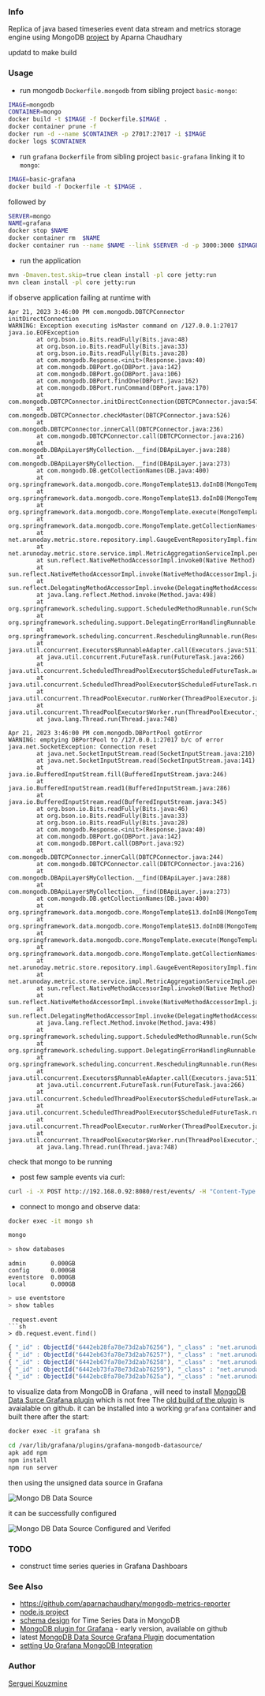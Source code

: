 ### Info


Replica of java based timeseries event data stream and metrics storage engine using MongoDB [project](https://github.com/aparnachaudhary/mongodb-metrics-store) 
by Aparna Chaudhary


updatd to make build

### Usage

* run mongodb `Dockerfile.mongodb` from sibling project `basic-mongo`:
```sh
IMAGE=mongodb
CONTAINER=mongo
docker build -t $IMAGE -f Dockerfile.$IMAGE .
docker container prune -f
docker run -d --name $CONTAINER -p 27017:27017 -i $IMAGE
docker logs $CONTAINER
```
* run `grafana` `Dockerfile` from sibling project `basic-grafana` linking it to
`mongo`:

```sh
IMAGE=basic-grafana
docker build -f Dockerfile -t $IMAGE .
```
followed by
```sh
SERVER=mongo
NAME=grafana
docker stop $NAME
docker container rm  $NAME
docker container run --name $NAME --link $SERVER -d -p 3000:3000 $IMAGE
```
* run the application
```sh
mvn -Dmaven.test.skip=true clean install -pl core jetty:run
mvn clean install -pl core jetty:run
```
if observe application
 failing at runtime with
```text
Apr 21, 2023 3:46:00 PM com.mongodb.DBTCPConnector initDirectConnection
WARNING: Exception executing isMaster command on /127.0.0.1:27017
java.io.EOFException
        at org.bson.io.Bits.readFully(Bits.java:48)
        at org.bson.io.Bits.readFully(Bits.java:33)
        at org.bson.io.Bits.readFully(Bits.java:28)
        at com.mongodb.Response.<init>(Response.java:40)
        at com.mongodb.DBPort.go(DBPort.java:142)
        at com.mongodb.DBPort.go(DBPort.java:106)
        at com.mongodb.DBPort.findOne(DBPort.java:162)
        at com.mongodb.DBPort.runCommand(DBPort.java:170)
        at com.mongodb.DBTCPConnector.initDirectConnection(DBTCPConnector.java:547)
        at com.mongodb.DBTCPConnector.checkMaster(DBTCPConnector.java:526)
        at com.mongodb.DBTCPConnector.innerCall(DBTCPConnector.java:236)
        at com.mongodb.DBTCPConnector.call(DBTCPConnector.java:216)
        at com.mongodb.DBApiLayer$MyCollection.__find(DBApiLayer.java:288)
        at com.mongodb.DBApiLayer$MyCollection.__find(DBApiLayer.java:273)
        at com.mongodb.DB.getCollectionNames(DB.java:400)
        at org.springframework.data.mongodb.core.MongoTemplate$13.doInDB(MongoTemplate.java:1408)
        at org.springframework.data.mongodb.core.MongoTemplate$13.doInDB(MongoTemplate.java:1406)
        at org.springframework.data.mongodb.core.MongoTemplate.execute(MongoTemplate.java:391)
        at org.springframework.data.mongodb.core.MongoTemplate.getCollectionNames(MongoTemplate.java:1406)
        at net.arunoday.metric.store.repository.impl.GaugeEventRepositoryImpl.findEventTypes(GaugeEventRepositoryImpl.java:61)
        at net.arunoday.metric.store.service.impl.MetricAggregationServiceImpl.performAggregationPerMinute(MetricAggregationServiceImpl.java:29)
        at sun.reflect.NativeMethodAccessorImpl.invoke0(Native Method)
        at sun.reflect.NativeMethodAccessorImpl.invoke(NativeMethodAccessorImpl.java:62)
        at sun.reflect.DelegatingMethodAccessorImpl.invoke(DelegatingMethodAccessorImpl.java:43)
        at java.lang.reflect.Method.invoke(Method.java:498)
        at org.springframework.scheduling.support.ScheduledMethodRunnable.run(ScheduledMethodRunnable.java:65)
        at org.springframework.scheduling.support.DelegatingErrorHandlingRunnable.run(DelegatingErrorHandlingRunnable.java:54)
        at org.springframework.scheduling.concurrent.ReschedulingRunnable.run(ReschedulingRunnable.java:81)
        at java.util.concurrent.Executors$RunnableAdapter.call(Executors.java:511)
        at java.util.concurrent.FutureTask.run(FutureTask.java:266)
        at java.util.concurrent.ScheduledThreadPoolExecutor$ScheduledFutureTask.access$201(ScheduledThreadPoolExecutor.java:180)
        at java.util.concurrent.ScheduledThreadPoolExecutor$ScheduledFutureTask.run(ScheduledThreadPoolExecutor.java:293)
        at java.util.concurrent.ThreadPoolExecutor.runWorker(ThreadPoolExecutor.java:1149)
        at java.util.concurrent.ThreadPoolExecutor$Worker.run(ThreadPoolExecutor.java:624)
        at java.lang.Thread.run(Thread.java:748)

Apr 21, 2023 3:46:00 PM com.mongodb.DBPortPool gotError
WARNING: emptying DBPortPool to /127.0.0.1:27017 b/c of error
java.net.SocketException: Connection reset
        at java.net.SocketInputStream.read(SocketInputStream.java:210)
        at java.net.SocketInputStream.read(SocketInputStream.java:141)
        at java.io.BufferedInputStream.fill(BufferedInputStream.java:246)
        at java.io.BufferedInputStream.read1(BufferedInputStream.java:286)
        at java.io.BufferedInputStream.read(BufferedInputStream.java:345)
        at org.bson.io.Bits.readFully(Bits.java:46)
        at org.bson.io.Bits.readFully(Bits.java:33)
        at org.bson.io.Bits.readFully(Bits.java:28)
        at com.mongodb.Response.<init>(Response.java:40)
        at com.mongodb.DBPort.go(DBPort.java:142)
        at com.mongodb.DBPort.call(DBPort.java:92)
        at com.mongodb.DBTCPConnector.innerCall(DBTCPConnector.java:244)
        at com.mongodb.DBTCPConnector.call(DBTCPConnector.java:216)
        at com.mongodb.DBApiLayer$MyCollection.__find(DBApiLayer.java:288)
        at com.mongodb.DBApiLayer$MyCollection.__find(DBApiLayer.java:273)
        at com.mongodb.DB.getCollectionNames(DB.java:400)
        at org.springframework.data.mongodb.core.MongoTemplate$13.doInDB(MongoTemplate.java:1408)
        at org.springframework.data.mongodb.core.MongoTemplate$13.doInDB(MongoTemplate.java:1406)
        at org.springframework.data.mongodb.core.MongoTemplate.execute(MongoTemplate.java:391)
        at org.springframework.data.mongodb.core.MongoTemplate.getCollectionNames(MongoTemplate.java:1406)
        at net.arunoday.metric.store.repository.impl.GaugeEventRepositoryImpl.findEventTypes(GaugeEventRepositoryImpl.java:61)
        at net.arunoday.metric.store.service.impl.MetricAggregationServiceImpl.performAggregationPerMinute(MetricAggregationServiceImpl.java:29)
        at sun.reflect.NativeMethodAccessorImpl.invoke0(Native Method)
        at sun.reflect.NativeMethodAccessorImpl.invoke(NativeMethodAccessorImpl.java:62)
        at sun.reflect.DelegatingMethodAccessorImpl.invoke(DelegatingMethodAccessorImpl.java:43)
        at java.lang.reflect.Method.invoke(Method.java:498)
        at org.springframework.scheduling.support.ScheduledMethodRunnable.run(ScheduledMethodRunnable.java:65)
        at org.springframework.scheduling.support.DelegatingErrorHandlingRunnable.run(DelegatingErrorHandlingRunnable.java:54)
        at org.springframework.scheduling.concurrent.ReschedulingRunnable.run(ReschedulingRunnable.java:81)
        at java.util.concurrent.Executors$RunnableAdapter.call(Executors.java:511)
        at java.util.concurrent.FutureTask.run(FutureTask.java:266)
        at java.util.concurrent.ScheduledThreadPoolExecutor$ScheduledFutureTask.access$201(ScheduledThreadPoolExecutor.java:180)
        at java.util.concurrent.ScheduledThreadPoolExecutor$ScheduledFutureTask.run(ScheduledThreadPoolExecutor.java:293)
        at java.util.concurrent.ThreadPoolExecutor.runWorker(ThreadPoolExecutor.java:1149)
        at java.util.concurrent.ThreadPoolExecutor$Worker.run(ThreadPoolExecutor.java:624)
        at java.lang.Thread.run(Thread.java:748)

```

check that mongo to be running

* post few sample events via curl:
```sh
curl -i -X POST http://192.168.0.92:8080/rest/events/ -H "Content-Type: application/json" -d '{"occuredOn":"2013-12-28T14:19:56Z","eventType":"request","value":11.0,"contextData":{"hostname":"localhost"}}'
```
* connect to mongo and observe data:
```sh
docker exec -it mongo sh
```

```sh
mongo
```
```sh
> show databases
```
```text
admin       0.000GB
config      0.000GB
eventstore  0.000GB
local       0.000GB
```
```sh
> use eventstore
> show tables
```
```text
 request.event
```sh
> db.request.event.find()
```
```javascript
{ "_id" : ObjectId("6442eb28fa78e73d2ab76256"), "_class" : "net.arunoday.metric.store.model.GaugeEvent", "occuredOn" : ISODate("2013-12-28T14:19:56Z"), "eventType" : "request", "value" : 11, "contextData" : { "hostname" : "localhost" } }
{ "_id" : ObjectId("6442eb63fa78e73d2ab76257"), "_class" : "net.arunoday.metric.store.model.GaugeEvent", "occuredOn" : ISODate("2013-12-28T14:19:56Z"), "eventType" : "request", "value" : 11, "contextData" : { "hostname" : "localhost" } }
{ "_id" : ObjectId("6442eb67fa78e73d2ab76258"), "_class" : "net.arunoday.metric.store.model.GaugeEvent", "occuredOn" : ISODate("2013-12-28T14:19:56Z"), "eventType" : "request", "value" : 11, "contextData" : { "hostname" : "localhost" } }
{ "_id" : ObjectId("6442eb73fa78e73d2ab76259"), "_class" : "net.arunoday.metric.store.model.GaugeEvent", "occuredOn" : ISODate("2013-12-28T14:19:56Z"), "eventType" : "request", "value" : 11, "contextData" : { "hostname" : "localhost" } }
{ "_id" : ObjectId("6442ebc8fa78e73d2ab7625a"), "_class" : "net.arunoday.metric.store.model.GaugeEvent", "occuredOn" : ISODate("2013-12-28T14:19:56Z"), "eventType" : "request", "value" : 11, "contextData" : { "hostname" : "localhost" } }
```
to visualize data from MongoDB in Grafana , will need to install [MongoDB Data Surce Grafana plugin](https://grafana.com/grafana/plugins/grafana-mongodb-datasource/) which is not free
The [old build of the plugin](https://github.com/JamesOsgood/mongodb-grafana)
is avaialable on github.
it can be installed into a working `grafana` container and built there after the start:
```sh
docker exec -it grafana sh
```
```sh
cd /var/lib/grafana/plugins/grafana-mongodb-datasource/
apk add npm
npm install
npm run server
```
then using the unsigned data source in Grafana

![Mongo DB Data Source](https://github.com/sergueik/springboot_study/blob/master/basic-mongodb-timeseries/screenshots/capture-mongodb-datasource-unsigned.png)

it can be successfully configured

![Mongo DB Data Source Configured and Verifed](https://github.com/sergueik/springboot_study/blob/master/basic-mongodb-timeseries/screenshots/capture-mongodb-datasource-enabled.png)

### TODO

* construct time series queries in Grafana Dashboars

### See Also

  * https://github.com/aparnachaudhary/mongodb-metrics-reporter
  * [node.js project](https://github.com/jank6r/simple-mongo-timeseries)
  * [schema design](https://www.mongodb.com/blog/post/schema-design-for-time-series-data-in-mongodb) for Time Series Data in MongoDB
  * [MongoDB plugin for Grafana](https://github.com/JamesOsgood/mongodb-grafana) - early version, available on github
  * latest [MongoDB Data Source Grafana Plugin](https://github.com/JamesOsgood/mongodb-grafana) documentation
  * [setting Up Grafana MongoDB Integration](https://hevodata.com/learn/grafana-mongodb/) 
### Author
[Serguei Kouzmine](kouzmine_serguei@yahoo.com)

